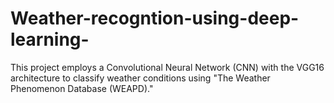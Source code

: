 # Weather-recogntion-using-deep-learning-
This project employs a Convolutional Neural Network (CNN) with the VGG16 architecture to classify weather conditions using "The Weather Phenomenon Database (WEAPD)."
